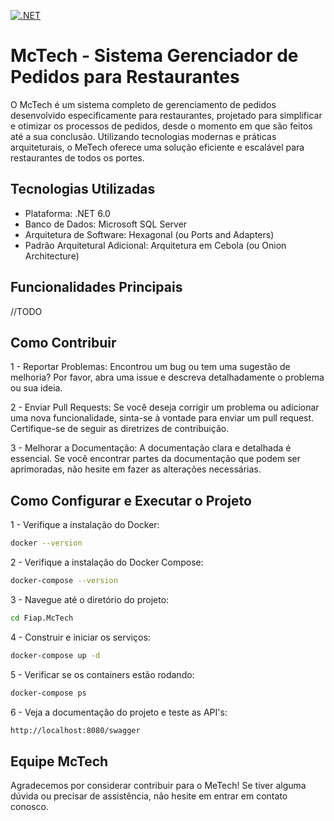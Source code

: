 [![.NET](https://github.com/Grupo-68-FIAP/Fiap.McTech/actions/workflows/dotnet.yml/badge.svg)](https://github.com/Grupo-68-FIAP/Fiap.McTech/actions/workflows/dotnet.yml)
# McTech - Sistema Gerenciador de Pedidos para Restaurantes

O McTech é um sistema completo de gerenciamento de pedidos desenvolvido especificamente para restaurantes, projetado para simplificar e otimizar os processos de pedidos, desde o momento em que são feitos até a sua conclusão. 
Utilizando tecnologias modernas e práticas arquiteturais, o MeTech oferece uma solução eficiente e escalável para restaurantes de todos os portes.

## Tecnologias Utilizadas
 - Plataforma: .NET 6.0
 - Banco de Dados: Microsoft SQL Server
 - Arquitetura de Software: Hexagonal (ou Ports and Adapters)
 - Padrão Arquitetural Adicional: Arquitetura em Cebola (ou Onion Architecture)

## Funcionalidades Principais

//TODO

## Como Contribuir

1 - Reportar Problemas: Encontrou um bug ou tem uma sugestão de melhoria? Por favor, abra uma issue e descreva detalhadamente o problema ou sua ideia.

2 - Enviar Pull Requests: Se você deseja corrigir um problema ou adicionar uma nova funcionalidade, sinta-se à vontade para enviar um pull request. Certifique-se de seguir as diretrizes de contribuição.

3 - Melhorar a Documentação: A documentação clara e detalhada é essencial. Se você encontrar partes da documentação que podem ser aprimoradas, não hesite em fazer as alterações necessárias.


## Como Configurar e Executar o Projeto

1 - Verifique a instalação do Docker:

```sh
docker --version
```

2 - Verifique a instalação do Docker Compose:

```sh
docker-compose --version
```

3 - Navegue até o diretório do projeto:

```sh
cd Fiap.McTech
```

4 - Construir e iniciar os serviços:

```sh
docker-compose up -d
```

5 - Verificar se os containers estão rodando:

```sh
docker-compose ps
```

6 - Veja a documentação do projeto e teste as API's:

```sh
http://localhost:8080/swagger
```

## Equipe McTech
Agradecemos por considerar contribuir para o MeTech! Se tiver alguma dúvida ou precisar de assistência, não hesite em entrar em contato conosco.
